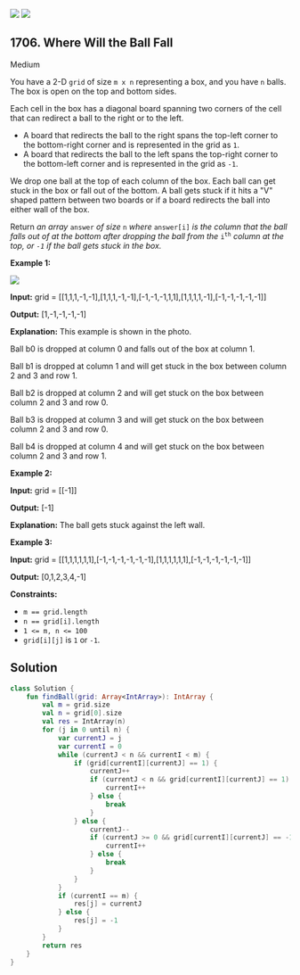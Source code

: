 [![](https://img.shields.io/github/stars/javadev/LeetCode-in-Kotlin?label=Stars&style=flat-square)](https://github.com/javadev/LeetCode-in-Kotlin)
[![](https://img.shields.io/github/forks/javadev/LeetCode-in-Kotlin?label=Fork%20me%20on%20GitHub%20&style=flat-square)](https://github.com/javadev/LeetCode-in-Kotlin/fork)

## 1706\. Where Will the Ball Fall

Medium

You have a 2-D `grid` of size `m x n` representing a box, and you have `n` balls. The box is open on the top and bottom sides.

Each cell in the box has a diagonal board spanning two corners of the cell that can redirect a ball to the right or to the left.

*   A board that redirects the ball to the right spans the top-left corner to the bottom-right corner and is represented in the grid as `1`.
*   A board that redirects the ball to the left spans the top-right corner to the bottom-left corner and is represented in the grid as `-1`.

We drop one ball at the top of each column of the box. Each ball can get stuck in the box or fall out of the bottom. A ball gets stuck if it hits a "V" shaped pattern between two boards or if a board redirects the ball into either wall of the box.

Return _an array_ `answer` _of size_ `n` _where_ `answer[i]` _is the column that the ball falls out of at the bottom after dropping the ball from the_ <code>i<sup>th</sup></code> _column at the top, or `-1` _if the ball gets stuck in the box_._

**Example 1:**

**![](https://assets.leetcode.com/uploads/2019/09/26/ball.jpg)**

**Input:** grid = \[\[1,1,1,-1,-1],[1,1,1,-1,-1],[-1,-1,-1,1,1],[1,1,1,1,-1],[-1,-1,-1,-1,-1]]

**Output:** [1,-1,-1,-1,-1]

**Explanation:** This example is shown in the photo. 

Ball b0 is dropped at column 0 and falls out of the box at column 1. 

Ball b1 is dropped at column 1 and will get stuck in the box between column 2 and 3 and row 1. 

Ball b2 is dropped at column 2 and will get stuck on the box between column 2 and 3 and row 0. 

Ball b3 is dropped at column 3 and will get stuck on the box between column 2 and 3 and row 0. 

Ball b4 is dropped at column 4 and will get stuck on the box between column 2 and 3 and row 1.

**Example 2:**

**Input:** grid = \[\[-1]]

**Output:** [-1]

**Explanation:** The ball gets stuck against the left wall.

**Example 3:**

**Input:** grid = \[\[1,1,1,1,1,1],[-1,-1,-1,-1,-1,-1],[1,1,1,1,1,1],[-1,-1,-1,-1,-1,-1]]

**Output:** [0,1,2,3,4,-1]

**Constraints:**

*   `m == grid.length`
*   `n == grid[i].length`
*   `1 <= m, n <= 100`
*   `grid[i][j]` is `1` or `-1`.

## Solution

```kotlin
class Solution {
    fun findBall(grid: Array<IntArray>): IntArray {
        val m = grid.size
        val n = grid[0].size
        val res = IntArray(n)
        for (j in 0 until n) {
            var currentJ = j
            var currentI = 0
            while (currentJ < n && currentI < m) {
                if (grid[currentI][currentJ] == 1) {
                    currentJ++
                    if (currentJ < n && grid[currentI][currentJ] == 1) {
                        currentI++
                    } else {
                        break
                    }
                } else {
                    currentJ--
                    if (currentJ >= 0 && grid[currentI][currentJ] == -1) {
                        currentI++
                    } else {
                        break
                    }
                }
            }
            if (currentI == m) {
                res[j] = currentJ
            } else {
                res[j] = -1
            }
        }
        return res
    }
}
```
